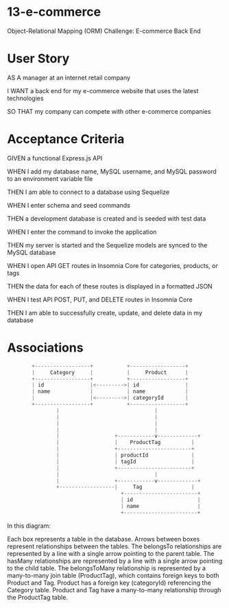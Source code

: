 # 13-e-commerce

Object-Relational Mapping (ORM) Challenge: E-commerce Back End

# User Story

AS A manager at an internet retail company

I WANT a back end for my e-commerce website that uses the latest technologies

SO THAT my company can compete with other e-commerce companies

# Acceptance Criteria

GIVEN a functional Express.js API

WHEN I add my database name, MySQL username, and MySQL password to an environment variable file

THEN I am able to connect to a database using Sequelize

WHEN I enter schema and seed commands

THEN a development database is created and is seeded with test data

WHEN I enter the command to invoke the application

THEN my server is started and the Sequelize models are synced to the MySQL database

WHEN I open API GET routes in Insomnia Core for categories, products, or tags

THEN the data for each of these routes is displayed in a formatted JSON

WHEN I test API POST, PUT, and DELETE routes in Insomnia Core

THEN I am able to successfully create, update, and delete data in my database

# Associations

```java
        +------------------+           +------------------+
        |     Category     |           |     Product      |
        +------------------+           +------------------+
        | id               |<--------->| id               |
        | name             |           | name             |
        |                  |<--------->| categoryId       |
        +------------------+           +------------------+
                |                               |
                |                               |
                |                               |
                |                               |
                |                  +------------v-------------+
                |                  |    ProductTag          |
                |                  +------------------------+
                |                  | productId              |
                |                  | tagId                  |
                |                  +------------------------+
                |                               |
                |                  +------------v-------------+
                +------------------|     Tag                |
                                     +------------------------+
                                     | id                     |
                                     | name                   |
                                     +------------------------+
```
In this diagram:

Each box represents a table in the database.
Arrows between boxes represent relationships between the tables.
The belongsTo relationships are represented by a line with a single arrow pointing to the parent table.
The hasMany relationships are represented by a line with a single arrow pointing to the child table.
The belongsToMany relationship is represented by a many-to-many join table (ProductTag), which contains foreign keys to both Product and Tag.
Product has a foreign key (categoryId) referencing the Category table.
Product and Tag have a many-to-many relationship through the ProductTag table.
